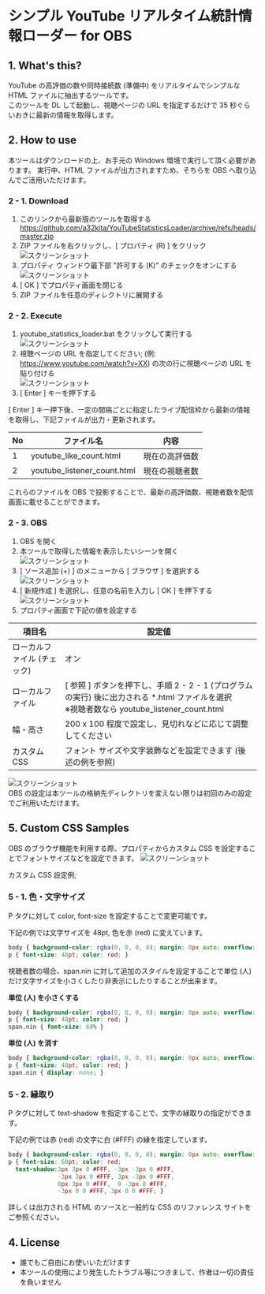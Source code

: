 # シンプル YouTube リアルタイム統計情報ローダー for OBS

## 1. What's this?
YouTube の高評価の数や同時接続数 (準備中) をリアルタイムでシンプルな HTML ファイルに抽出するツールです。  
このツールを DL して起動し、視聴ページの URL を指定するだけで 35 秒ぐらいおきに最新の情報を取得します。

## 2. How to use
本ツールはダウンロードの上、お手元の Windows 環境で実行して頂く必要があります。
実行中、HTML ファイルが出力されますため、そちらを OBS へ取り込んでご活用いただけます。

### 2 - 1. Download
1. このリンクから最新版のツールを取得する  
https://github.com/a32kita/YouTubeStatisticsLoader/archive/refs/heads/master.zip
1. ZIP ファイルを右クリックし、[ プロパティ (R) ] をクリック  
![スクリーンショット](img/img142201.png)
1. プロパティ ウィンドウ最下部 "許可する (K)" のチェックをオンにする  
![スクリーンショット](img/img142231.png)
1. [ OK ] でプロパティ画面を閉じる
1. ZIP ファイルを任意のディレクトリに展開する

### 2 - 2. Execute
1. youtube_statistics_loader.bat をクリックして実行する  
![スクリーンショット](img/img142235.png)
1. 視聴ページの URL を指定してください; (例: https://www.youtube.com/watch?v=XX) の次の行に視聴ページの URL を貼り付ける  
![スクリーンショット](img/img142255.png)
1. [ Enter ] キーを押下する

[ Enter ] キー押下後、一定の間隔ごとに指定したライブ配信枠から最新の情報を取得し、下記ファイルが出力・更新されます。

| No | ファイル名 | 内容 |
| - | - | - |
| 1 | youtube_like_count.html | 現在の高評価数 |
| 2 | youtube_listener_count.html | 現在の視聴者数 |

これらのファイルを OBS で投影することで、最新の高評価数、視聴者数を配信画面に載せることができます。


### 2 - 3. OBS
1. OBS を開く
1. 本ツールで取得した情報を表示したいシーンを開く  
![スクリーンショット](img/img151202.png)
1. [ ソース追加 (+) ] のメニューから [ ブラウザ ] を選択する  
![スクリーンショット](img/img151311.png)
1. [ 新規作成 ] を選択し、任意の名前を入力し [ OK ] を押下する  
![スクリーンショット](img/img151401.png)
1. プロパティ画面で下記の値を設定する

| 項目名 | 設定値 |
| - | - |
| ローカルファイル (チェック) | オン |
| ローカルファイル | [ 参照 ] ボタンを押下し、手順 2 - 2 - 1 (プログラムの実行) 後に出力される *.html ファイルを選択<br/>※視聴者数なら youtube_listener_count.html |
| 幅・高さ | 200 x 100 程度で設定し、見切れなどに応じて調整してください |
| カスタム CSS | フォント サイズや文字装飾などを設定できます (後述の例を参照) |

![スクリーンショット](img/img151622.png)  
OBS の設定は本ツールの格納先ディレクトリを変えない限りは初回のみの設定でご利用いただけます。


## 5. Custom CSS Samples
OBS のブラウザ機能を利用する際、プロパティからカスタム CSS を設定することでフォントサイズなどを設定できます。
![スクリーンショット](img/img160311.png)

カスタム CSS 設定例;

### 5 - 1. 色・文字サイズ
P タグに対して color, font-size を設定することで変更可能です。

下記の例では文字サイズを 48pt, 色を赤 (red) に変えています。

```CSS
body { background-color: rgba(0, 0, 0, 0); margin: 0px auto; overflow: hidden; }
p { font-size: 48pt; color: red; }
```

視聴者数の場合、span.nin に対して追加のスタイルを設定することで単位 (人) だけ文字サイズを小さくしたり非表示にしたりすることが出来ます。

**単位 (人) を小さくする**
```CSS
body { background-color: rgba(0, 0, 0, 0); margin: 0px auto; overflow: hidden; }
p { font-size: 48pt; color: red; }
span.nin { font-size: 60% }
```

**単位 (人) を消す**
```CSS
body { background-color: rgba(0, 0, 0, 0); margin: 0px auto; overflow: hidden; }
p { font-size: 48pt; color: red; }
span.nin { display: none; }
```


### 5 - 2. 縁取り
P タグに対して text-shadow を指定することで、文字の縁取りの指定ができます。

下記の例では赤 (red) の文字に白 (#FFF) の縁を指定しています。

```CSS
body { background-color: rgba(0, 0, 0, 0); margin: 0px auto; overflow: hidden; }
p { font-size: 60pt; color: red;
  text-shadow:3px 3px 0 #FFF, -3px -3px 0 #FFF,
              -3px 3px 0 #FFF, 3px -3px 0 #FFF,
              0px 3px 0 #FFF,  0 -3px 0 #FFF,
              -3px 0 0 #FFF, 3px 0 0 #FFF; }
```


詳しくは出力される HTML のソースと一般的な CSS のリファレンス サイトをご参照ください。


## 4. License
* 誰でもご自由にお使いいただけます
* 本ツールの使用により発生したトラブル等につきまして、作者は一切の責任を負いません
